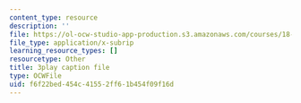 ```yaml
---
content_type: resource
description: ''
file: https://ol-ocw-studio-app-production.s3.amazonaws.com/courses/18-01sc-single-variable-calculus-fall-2010/f6f22bed454c41552ff61b454f09f16d_nbtaQtX6JA.srt
file_type: application/x-subrip
learning_resource_types: []
resourcetype: Other
title: 3play caption file
type: OCWFile
uid: f6f22bed-454c-4155-2ff6-1b454f09f16d
---
```

